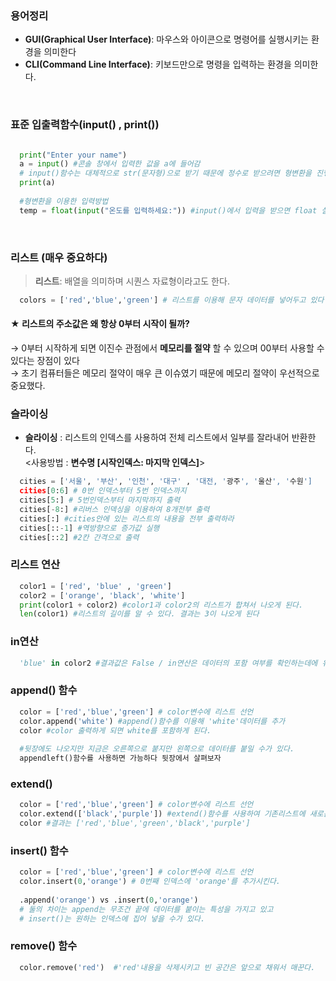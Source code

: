 ### 용어정리
- <b>GUI(Graphical User Interface)</b>: 마우스와 아이콘으로 명령어를 실행시키는 환경을 의미한다  
- <b>CLI(Command Line Interface)</b>: 키보드만으로 명령을 입력하는 환경을 의미한다.
<br>

### 표준 입출력함수(input() , print())
```python

  print("Enter your name") 
  a = input() #콘솔 창에서 입력한 값을 a에 들어감
  # input()함수는 대체적으로 str(문자형)으로 받기 때문에 정수로 받으려면 형변환을 진행시켜줘야한다.
  print(a)
  
  #형변환을 이용한 입력방법
  temp = float(input("온도를 입력하세요:")) #input()에서 입력을 받으면 float 실수형으로 변환하여 변수에 저장된다.
```
<br>

### 리스트 (매우 중요하다)
> <b>리스트</b>: 배열을 의미하며 시퀀스 자료형이라고도 한다.
```python
  colors = ['red','blue','green'] # 리스트를 이용해 문자 데이터를 넣어두고 있다
```

#### ★ 리스트의 주소값은 왜 항상 0부터 시작이 될까?  
→ 0부터 시작하게 되면 이진수 관점에서 <b>메모리를 절약</b> 할 수 있으며 00부터 사용할 수 있다는 장점이 있다  
→ 초기 컴퓨터들은 메모리 절약이 매우 큰 이슈였기 때문에 메모리 절약이 우선적으로 중요했다.
<br>

### 슬라이싱
- **슬라이싱** : 리스트의 인덱스를 사용하여 전체 리스트에서 일부를 잘라내어 반환한다.  
<사용방법 : **변수명 [시작인덱스: 마지막 인덱스]**>  

```python
  cities = ['서울', '부산', '인천', '대구' , '대전, '광주', '울산', '수원']
  cities[0:6] # 0번 인덱스부터 5번 인덱스까지
  cities[5:] # 5번인덱스부터 마지막까지 출력
  cities[-8:] #리버스 인덱싱을 이용하여 8개전부 출력
  cities[:] #cities안에 있는 리스트의 내용을 전부 출력하라
  cities[::-1] #역방향으로 증가값 실행
  cities[::2] #2칸 간격으로 출력
```

### 리스트 연산
```python
  color1 = ['red', 'blue' , 'green']
  color2 = ['orange', 'black', 'white']
  print(color1 + color2) #color1과 color2의 리스트가 합쳐서 나오게 된다.
  len(color1) #리스트의 길이를 알 수 있다. 결과는 3이 나오게 된다
```

### in연산
```python
  'blue' in color2 #결과값은 False / in연산은 데이터의 포함 여부를 확인하는데에 유용하게 쓰인다.
```

### append() 함수
```python
  color = ['red','blue','green'] # color변수에 리스트 선언
  color.append('white') #append()함수를 이용해 'white'데이터를 추가
  color #color 출력하게 되면 white를 포함하게 된다.
  
  #뒷장에도 나오지만 지금은 오른쪽으로 붙지만 왼쪽으로 데이터를 붙일 수가 있다.
  appendleft()함수를 사용하면 가능하다 뒷장에서 살펴보자
```

### extend()
```python
  color = ['red','blue','green'] # color변수에 리스트 선언
  color.extend(['black','purple']) #extend()함수를 사용하여 기존리스트에 새로운 리스트를 합친다.
  color #결과는 ['red','blue','green','black','purple']
```

### insert() 함수
```python
  color = ['red','blue','green'] # color변수에 리스트 선언
  color.insert(0,'orange') # 0번째 인덱스에 'orange'를 추가시킨다.
  
  .append('orange') vs .insert(0,'orange')  
  # 둘의 차이는 append는 무조건 끝에 데이터를 붙이는 특성을 가지고 있고
  # insert()는 원하는 인덱스에 집어 넣을 수가 있다.
```

### remove() 함수
```python
  color.remove('red')  #'red'내용을 삭제시키고 빈 공간은 앞으로 채워서 매꾼다.
```

###
